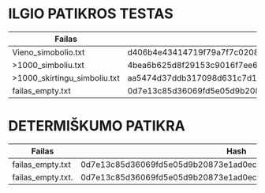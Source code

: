 # ILGIO PATIKROS TESTAS

|             Failas            |                               Hash                              |
|-------------------------------|-----------------------------------------------------------------|
| Vieno_simobolio.txt           | d406b4e43414719f79a7f7c02087c792734a43aab6e7f4352dcbc016c1b1abc4|
| >1000_simboliu.txt            | 4bea6b625d8f29153c9016f7ee658edf1d33ff3da83390fb7ac50ea77a1673cd|
| >1000_skirtingu_simboliu.txt  | aa5474d37ddb317098d631c7d113e20a3c9e8289bad29a6242f96e499d5dd30b|
| failas_empty.txt              | 0d7e13c85d36069fd5e05d9b20873e1ad0ec20aa49d7fd698e9ca24c54067e5c|


# DETERMIŠKUMO PATIKRA

|             Failas            |                               Hash                              |
|-------------------------------|-----------------------------------------------------------------|
| failas_empty.txt              | 0d7e13c85d36069fd5e05d9b20873e1ad0ec20aa49d7fd698e9ca24c54067e5c|
| failas_empty.txt.             | 0d7e13c85d36069fd5e05d9b20873e1ad0ec20aa49d7fd698e9ca24c54067e5c|

